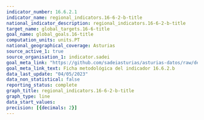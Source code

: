 ```yaml
---
indicator_number: 16.6.2.1
indicator_name: regional_indicators.16-6-2-b-title
national_indicator_description: regional_indicators.16-6-2-b-title
target_name: global_targets.16-6-title
goal_name: global_goals.16-title
computation_units: units.PT
national_geographical_coverage: Asturias
source_active_1: true
source_organisation_1: indicator.sadei
goal_meta_link: "https://github.com/sadeiasturias/asturias-datos/raw/develop/descargas/metodologia/16.6.2.b.pdf"
goal_meta_link_text: Ficha metodológica del indicador 16.6.2.b
data_last_update: "04/05/2023"
data_non_statistical: false
reporting_status: complete
graph_title: regional_indicators.16-6-2-b-title
graph_type: line
data_start_values:  
precision: [{decimals: 2}]
---
```

